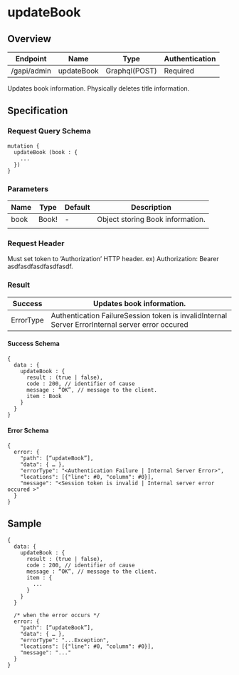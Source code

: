 # updateBook

## Overview

| Endpoint | Name | Type | Authentication |
| --- | --- | --- | --- |
| /gapi/admin | updateBook | Graphql\(POST\) | Required |

Updates book information. Physically deletes title information.

## Specification

### Request Query Schema

```text
mutation {
  updateBook (book : {
    ...
  })
}
```

### Parameters

| Name | Type | Default | Description |
| --- | --- | --- | --- |
| book | Book! | - | Object storing Book information. |
|  |  |  |  |

### Request Header

Must set token to ‘Authorization’ HTTP header. ex\) Authorization: Bearer asdfasdfasdfasdfasdf.

### Result

| Success | Updates book information. |
| --- | --- |
| ErrorType | Authentication FailureSession token is invalidInternal Server ErrorInternal server error occured |

#### Success Schema

```text
{
  data : {
    updateBook : {
      result : (true | false),
      code : 200, // identifier of cause
      message : “OK”, // message to the client.
      item : Book
    }
  }
}
```

#### Error Schema

```text
{
  error: {
    "path": [“updateBook”],
    "data": { … },
    "errorType": "<Authentication Failure | Internal Server Error>",
    "locations": [{"line": #0, "column": #0}],
    "message": "<Session token is invalid | Internal server error occured >"
  }
}
```

## Sample

```text
{
  data: {
    updateBook : {
      result : (true | false),
      code : 200, // identifier of cause
      message : “OK”, // message to the client.
      item : {
        ...
      }
    }
  }

  /* when the error occurs */
  error: {
    "path": [“updateBook”],
    "data": { … },
    "errorType": "...Exception",
    "locations": [{"line": #0, "column": #0}],
    "message": "..."
  }
}
```

